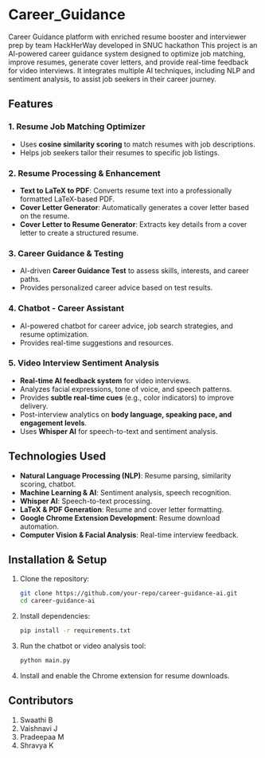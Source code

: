 # Career_Guidance
Career Guidance platform with enriched resume booster and interviewer prep by team HackHerWay developed in SNUC hackathon
This project is an AI-powered career guidance system designed to optimize job matching, improve resumes, generate cover letters, and provide real-time feedback for video interviews. It integrates multiple AI techniques, including NLP and sentiment analysis, to assist job seekers in their career journey.

## Features

### 1. **Resume Job Matching Optimizer**
   - Uses **cosine similarity scoring** to match resumes with job descriptions.
   - Helps job seekers tailor their resumes to specific job listings.

### 2. **Resume Processing & Enhancement**
   - **Text to LaTeX to PDF**: Converts resume text into a professionally formatted LaTeX-based PDF.
   - **Cover Letter Generator**: Automatically generates a cover letter based on the resume.
   - **Cover Letter to Resume Generator**: Extracts key details from a cover letter to create a structured resume.

### 3. **Career Guidance & Testing**
   - AI-driven **Career Guidance Test** to assess skills, interests, and career paths.
   - Provides personalized career advice based on test results.


### 4. **Chatbot - Career Assistant**
   - AI-powered chatbot for career advice, job search strategies, and resume optimization.
   - Provides real-time suggestions and resources.

### 5. **Video Interview Sentiment Analysis**
   - **Real-time AI feedback system** for video interviews.
   - Analyzes facial expressions, tone of voice, and speech patterns.
   - Provides **subtle real-time cues** (e.g., color indicators) to improve delivery.
   - Post-interview analytics on **body language, speaking pace, and engagement levels**.
   - Uses **Whisper AI** for speech-to-text and sentiment analysis.

## Technologies Used
- **Natural Language Processing (NLP)**: Resume parsing, similarity scoring, chatbot.
- **Machine Learning & AI**: Sentiment analysis, speech recognition.
- **Whisper AI**: Speech-to-text processing.
- **LaTeX & PDF Generation**: Resume and cover letter formatting.
- **Google Chrome Extension Development**: Resume download automation.
- **Computer Vision & Facial Analysis**: Real-time interview feedback.

## Installation & Setup
1. Clone the repository:
   ```sh
   git clone https://github.com/your-repo/career-guidance-ai.git
   cd career-guidance-ai
   ```
2. Install dependencies:
   ```sh
   pip install -r requirements.txt
   ```
3. Run the chatbot or video analysis tool:
   ```sh
   python main.py
   ```
4. Install and enable the Chrome extension for resume downloads.

## Contributors
1. Swaathi B
2. Vaishnavi J
3. Pradeepaa M
4. Shravya K
